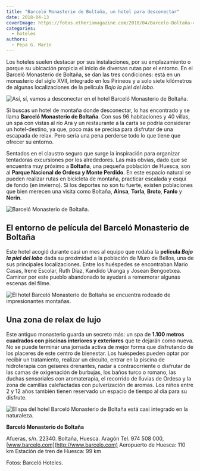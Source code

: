 ```yaml
---
title: "Barceló Monasterio de Boltaña, un hotel para desconectar"
date: 2018-04-13
coverImage: https://fotos.etheriamagazine.com/2018/04/Barcelo-Boltaña-4.jpg
categories: 
  - hoteles
authors: 
  - Pepa G. Marín
---
```


Los hoteles suelen destacar por sus instalaciones, por su emplazamiento o porque su 
ubicación propicia el inicio de diversas rutas por el entorno. En el Barceló Monasterio 
de Boltaña, se dan las tres condiciones: está en un monasterio del siglo XVII, integrado 
en los Pirineos y a solo siete kilómetros de algunas localizaciones de la película _Bajo 
la piel del lobo_. 

![Así, sí, vamos a desconectar en el hotel Barceló Monasterio de Boltaña.](https://fotos.etheriamagazine.com/2018/04/Barcelo-Boltaña-3.jpg "Así, sí, vamos a desconectar en el hotel Barceló Monasterio de Boltaña.")

Si buscas un hotel de montaña donde desconectar, lo has encontrado y se llama **Barceló 
Monasterio de Boltaña**. Con sus 96 habitaciones y 40 villas, un spa con vistas al río 
Ara y un restaurante a la carta se podría considerar un hotel-destino, ya que, poco más 
se precisa para disfrutar de una escapada de relax. Pero sería una pena perderse todo lo 
que tiene que ofrecer su entorno. 

Sentados en el claustro seguro que surge la inspiración para organizar tentadoras 
excursiones por los alrededores. Las más obvias, dado que se encuentra muy próximo a 
**Boltaña**, una pequeña población de Huesca, son al **Parque Nacional de Ordesa y Monte 
Perdido**. En este espacio natural se pueden realizar rutas en bicicleta de montaña, 
practicar escalada y esquí de fondo (en invierno). Si los deportes no son tu fuerte, 
existen poblaciones que bien merecen una visita como Boltaña, **Aínsa**, **Torla**, 
**Broto**, **Fanlo** y **Nerin**. 

![Barceló Monasterio de Boltaña.](https://fotos.etheriamagazine.com/2018/11/Barcelo-Boltana.jpg "Barceló Monasterio de Boltaña.")

## El entorno de película del Barceló Monasterio de Boltaña

Este hotel acogió durante casi un mes al equipo que rodaba la **película _Bajo la piel 
del lobo_** dada su proximidad a la población de Muro de Bellos, una de sus principales 
localizaciones. Entre los huéspedes se encontraban Mario Casas, Irene Escolar, Ruth 
Díaz, Kandido Uranga y Josean Bengoetxea. Caminar por este pueblo abandonado te ayudará 
a rememorar algunas escenas del filme. 

![El hotel Barceló Monasterio de Boltaña se encuentra rodeado de impresionantes montañas.](https://fotos.etheriamagazine.com/2018/04/Barcelo-Boltaña-7.jpg "El hotel Barceló Monasterio de Boltaña se encuentra rodeado de impresionantes montañas.")

## Una zona de relax de lujo

Este antiguo monasterio guarda un secreto más: un spa de **1.100 metros cuadrados con 
piscinas interiores y exteriores** que te dejarán como nueva. No se puede terminar una 
jornada activa de mejor forma que disfrutando de los placeres de este centro de 
bienestar. Los huéspedes pueden optar por recibir un tratamiento, realizar un circuito, 
entrar en la piscina de hidroterapia con geiseres drenantes, nadar a contracorriente o 
disfrutar de las camas de oxigenación de burbujas, los baños turco o romano, las duchas 
sensoriales con aromaterapia, el recorrido de lluvias de Ordesa y la zona de camillas 
calefactadas con pulverización de aromas. Los niños entre 2 y 12 años también tienen 
reservado un espacio de tiempo al día para su disfrute. 

![El spa del hotel Barceló Monasterio de Boltaña está casi integrado en la naturaleza.](https://fotos.etheriamagazine.com/2018/04/Barcelo-Boltaña-4.jpg "El spa del hotel Barceló Monasterio de Boltaña está casi integrado en la naturaleza.")

**Barceló Monasterio de Boltaña** 

Afueras, s/n. 22340. Boltaña, Huesca. Aragón Tel. 974 508 000, [www.barcelo.com](http://www.barcelo.com) 
Aeropuerto de Huesca: 110 km Estación de tren de Huesca: 99 km 

Fotos: Barceló Hoteles.
